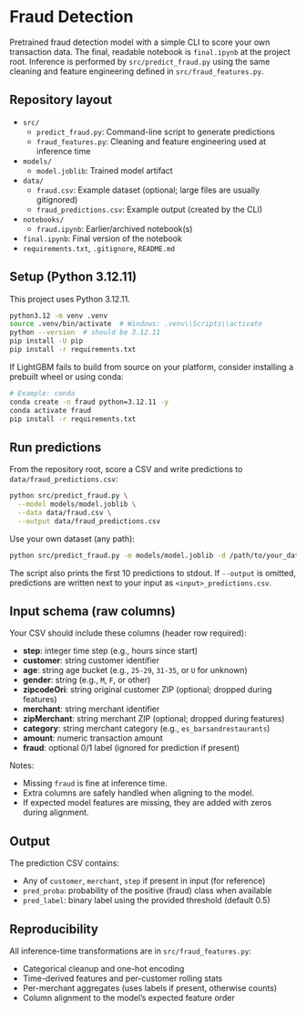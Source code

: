 # Fraud Detection

Pretrained fraud detection model with a simple CLI to score your own transaction data. The final, readable notebook is `final.ipynb` at the project root. Inference is performed by `src/predict_fraud.py` using the same cleaning and feature engineering defined in `src/fraud_features.py`.

## Repository layout
- `src/`
  - `predict_fraud.py`: Command-line script to generate predictions
  - `fraud_features.py`: Cleaning and feature engineering used at inference time
- `models/`
  - `model.joblib`: Trained model artifact
- `data/`
  - `fraud.csv`: Example dataset (optional; large files are usually gitignored)
  - `fraud_predictions.csv`: Example output (created by the CLI)
- `notebooks/`
  - `fraud.ipynb`: Earlier/archived notebook(s)
- `final.ipynb`: Final version of the notebook
- `requirements.txt`, `.gitignore`, `README.md`

## Setup (Python 3.12.11)
This project uses Python 3.12.11.
```bash
python3.12 -m venv .venv
source .venv/bin/activate  # Windows: .venv\\Scripts\\activate
python --version  # should be 3.12.11
pip install -U pip
pip install -r requirements.txt
```

If LightGBM fails to build from source on your platform, consider installing a prebuilt wheel or using conda:
```bash
# Example: conda
conda create -n fraud python=3.12.11 -y
conda activate fraud
pip install -r requirements.txt
```

## Run predictions
From the repository root, score a CSV and write predictions to `data/fraud_predictions.csv`:
```bash
python src/predict_fraud.py \
  --model models/model.joblib \
  --data data/fraud.csv \
  --output data/fraud_predictions.csv
```

Use your own dataset (any path):
```bash
python src/predict_fraud.py -m models/model.joblib -d /path/to/your_data.csv
```

The script also prints the first 10 predictions to stdout. If `--output` is omitted, predictions are written next to your input as `<input>_predictions.csv`.

## Input schema (raw columns)
Your CSV should include these columns (header row required):

- **step**: integer time step (e.g., hours since start)
- **customer**: string customer identifier
- **age**: string age bucket (e.g., `25-29`, `31-35`, or `U` for unknown)
- **gender**: string (e.g., `M`, `F`, or other)
- **zipcodeOri**: string original customer ZIP (optional; dropped during features)
- **merchant**: string merchant identifier
- **zipMerchant**: string merchant ZIP (optional; dropped during features)
- **category**: string merchant category (e.g., `es_barsandrestaurants`)
- **amount**: numeric transaction amount
- **fraud**: optional 0/1 label (ignored for prediction if present)

Notes:
- Missing `fraud` is fine at inference time.
- Extra columns are safely handled when aligning to the model.
- If expected model features are missing, they are added with zeros during alignment.

## Output
The prediction CSV contains:
- Any of `customer`, `merchant`, `step` if present in input (for reference)
- `pred_proba`: probability of the positive (fraud) class when available
- `pred_label`: binary label using the provided threshold (default 0.5)

## Reproducibility
All inference-time transformations are in `src/fraud_features.py`:
- Categorical cleanup and one-hot encoding
- Time-derived features and per-customer rolling stats
- Per-merchant aggregates (uses labels if present, otherwise counts)
- Column alignment to the model’s expected feature order

